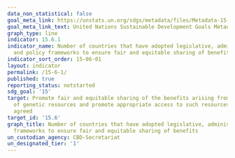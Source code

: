 ```yaml
---
data_non_statistical: false
goal_meta_link: https://unstats.un.org/sdgs/metadata/files/Metadata-15-06-01.pdf
goal_meta_link_text: United Nations Sustainable Development Goals Metadata (pdf 456kB)
graph_type: line
indicator: 15.6.1
indicator_name: Number of countries that have adopted legislative, administrative
  and policy frameworks to ensure fair and equitable sharing of benefits
indicator_sort_order: 15-06-01
layout: indicator
permalink: /15-6-1/
published: true
reporting_status: notstarted
sdg_goal: '15'
target: Promote fair and equitable sharing of the benefits arising from the utilization
  of genetic resources and promote appropriate access to such resources, as internationally
  agreed
target_id: '15.6'
graph_title: Number of countries that have adopted legislative, administrative and policy
  frameworks to ensure fair and equitable sharing of benefits
un_custodian_agency: CBD-Secretariat
un_designated_tier: '1'
---
```

